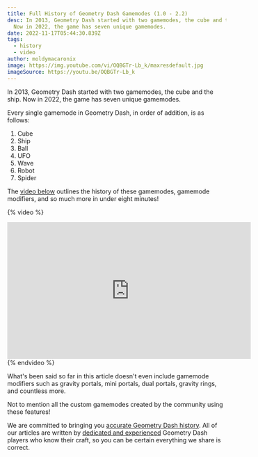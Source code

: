```yaml
---
title: Full History of Geometry Dash Gamemodes (1.0 - 2.2)
desc: In 2013, Geometry Dash started with two gamemodes, the cube and the ship.
  Now in 2022, the game has seven unique gamemodes.
date: 2022-11-17T05:44:30.839Z
tags:
  - history
  - video
author: moldymacaronix
image: https://img.youtube.com/vi/OQBGTr-Lb_k/maxresdefault.jpg
imageSource: https://youtu.be/OQBGTr-Lb_k
---
```

In 2013, Geometry Dash started with two gamemodes, the cube and the ship. Now in 2022, the game has seven unique gamemodes.

Every single gamemode in Geometry Dash, in order of addition, is as follows:

1. Cube
2. Ship
3. Ball
4. UFO
5. Wave
6. Robot
7. Spider

The [video below](https://youtu.be/OQBGTr-Lb_k) outlines the history of these gamemodes, gamemode modifiers, and so much more in under eight minutes!

{% video %}
<iframe width="560" height="315" src="https://www.youtube.com/embed/OQBGTr-Lb_k" title="YouTube video player" frameborder="0" allow="accelerometer; autoplay; clipboard-write; encrypted-media; gyroscope; picture-in-picture" allowfullscreen></iframe>
{% endvideo %}

What's been said so far in this article doesn't even include gamemode modifiers such as gravity portals, mini portals, dual portals, gravity rings, and countless more.

Not to mention all the custom gamemodes created by the community using these features!

We are committed to bringing you [accurate Geometry Dash history](/categories/history/). All of our articles are written by [dedicated and experienced](/authors/) Geometry Dash players who know their craft, so you can be certain everything we share is correct.